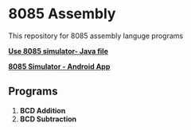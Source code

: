 # 8085 Assembly
This repository for 8085 assembly languge programs

[**Use 8085 simulator- Java file**](https://www.youtube.com/watch?v=48RQVJ1-oE4&t=319s)

[**8085 Simulator - Android App**](https://www.youtube.com/watch?v=WbdPsYeGZhU)

## Programs

1. **BCD Addition**
2. **BCD Subtraction**






